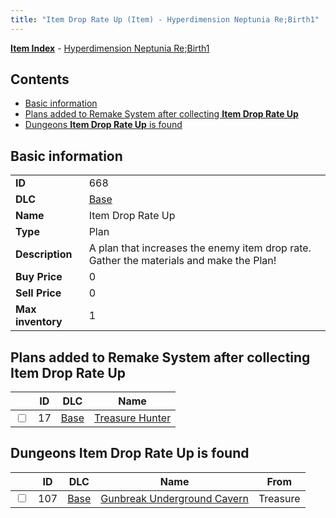```yaml
---
title: "Item Drop Rate Up (Item) - Hyperdimension Neptunia Re;Birth1"
---
```


[**Item Index**](/neptunia/rb1/item/index.html) - [Hyperdimension Neptunia Re;Birth1](/neptunia/rb1)

## Contents

- [Basic information](#basic-information)
- [Plans added to Remake System after collecting **Item Drop Rate Up**](#plans-added-to-remake-system-after-collecting-item-drop-rate-up)
- [Dungeons **Item Drop Rate Up** is found](#dungeons-item-drop-rate-up-is-found)

## Basic information

|   |   |
| -- | -- |
| **ID** | 668 |
| **DLC** | [Base](/neptunia/rb1/dlc/1-base.html) |
| **Name** | Item Drop Rate Up |
| **Type** | Plan |
| **Description** | A plan that increases the enemy item drop rate. Gather the materials and make the Plan! |
| **Buy Price** | 0 |
| **Sell Price** | 0 |
| **Max inventory** | 1 |

## Plans added to Remake System after collecting **Item Drop Rate Up**

|    | ID | DLC | Name |
| -- | -- | --- | ---- |
| <input type="checkbox" id="rb1-remake-1-17" class="trackbox" /> | 17 | [Base](/neptunia/rb1/dlc/1-base.html) | [Treasure Hunter](/neptunia/rb1/remake/1-17-treasure-hunter.html) |

## Dungeons **Item Drop Rate Up** is found

|    | ID | DLC | Name | From |
| -- | -- | --- | ---- | ---- |
| <input type="checkbox" id="rb1-dungeon-1-107" class="trackbox" /> | 107 | [Base](/neptunia/rb1/dlc/1-base.html) | [Gunbreak Underground Cavern](/neptunia/rb1/dungeon/1-107-gunbreak-underground-cavern.html) | Treasure |